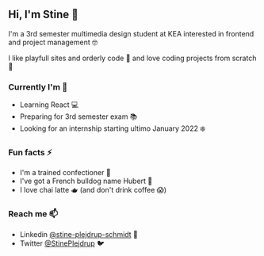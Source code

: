 ## Hi, I'm Stine 👋

I'm a 3rd semester multimedia design student at KEA interested in frontend and project management 🤓

I like playfull sites and orderly code 💜 and love coding projects from scratch 🔧

### Currently I'm 📆
- Learning React 💻
- Preparing for 3rd semester exam 📚
- Looking for an internship starting ultimo January 2022 ❄️

### Fun facts ⚡
- I'm a trained confectioner 🍰
- I've got a French bulldog name Hubert 🐾
- I love chai latte 🫖 (and don't drink coffee 😱)

### Reach me 📫
- Linkedin [@stine-plejdrup-schmidt](https://www.linkedin.com/in/stine-plejdrup-schmidt/) 🔗
- Twitter [@StinePlejdrup](https://twitter.com/StinePlejdrup) 🐦

<!--
**StinePS/StinePS** is a ✨ _special_ ✨ repository because its `README.md` (this file) appears on your GitHub profile.

Here are some ideas to get you started:

- 🔭 I’m currently working on ...
- 🌱 I’m currently learning ...
- 👯 I’m looking to collaborate on ...
- 🤔 I’m looking for help with ...
- 💬 Ask me about ...
- 📫 How to reach me: ...
- 😄 Pronouns: ...
- ⚡ Fun fact: ...
-->
